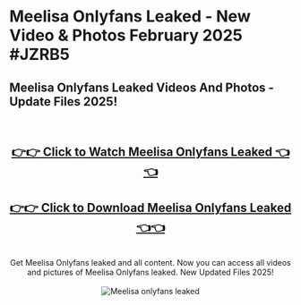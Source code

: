 # Meelisa Onlyfans Leaked - New Video & Photos February 2025 #JZRB5

<h2>Meelisa Onlyfans Leaked Videos And Photos - Update Files 2025!</h2>
<br>
<div align="center">
<h2><a href="https://links2leaks.com?utm_source=meelisa&utm_medium=git102" rel="nofollow">👉👉 Click to Watch Meelisa Onlyfans Leaked 👈👈</a></h2>
<h2><a href="https://links2leaks.com?utm_source=meelisa&utm_medium=git102" rel="nofollow">👉👉 Click to Download Meelisa Onlyfans Leaked 👈👈</a></h2>
<br>
Get Meelisa Onlyfans leaked and all content. Now you can access all videos and pictures of Meelisa Onlyfans leaked. New Updated Files 2025!
<br>
<br>
<a href="https://links2leaks.com?utm_source=meelisa&utm_medium=git102" rel="nofollow" data-target="animated-image.originalLink"><img src="https://i.ibb.co/Gkj2r4b/banner.png" alt="Meelisa onlyfans leaked" style="max-width: 100%; display: inline-block;" data-target="animated-image.originalImage"></a>
</div>
<br>
